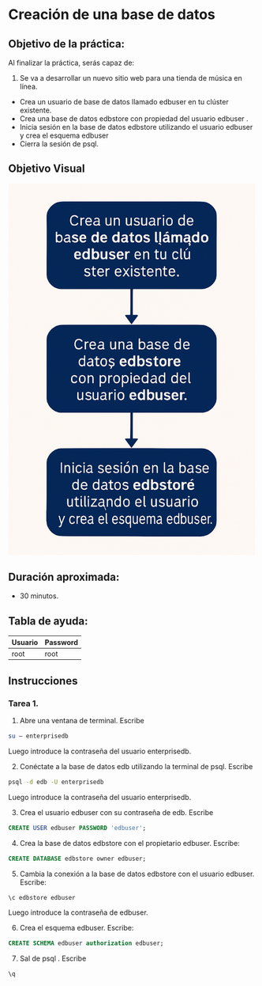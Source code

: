 # Creación de una base de datos

## Objetivo de la práctica:
Al finalizar la práctica, serás capaz de:

1. Se va a desarrollar un nuevo sitio web para una tienda de música en línea. 
- Crea un usuario de base de datos llamado edbuser en tu clúster existente. 
- Crea una base de datos edbstore con propiedad del usuario edbuser . 
- Inicia sesión en la base de datos edbstore utilizando el usuario edbuser y crea el esquema edbuser
- Cierra la sesión de psql. 


## Objetivo Visual 
<img src="../images/06/01/00.png" width="500" >

## Duración aproximada:
- 30 minutos.

## Tabla de ayuda:

| Usuario | Password | 
| --- | --- | 
| root | root| 
## Instrucciones 

### Tarea 1. 

1.	Abre una ventana de terminal. Escribe  

```bash
su – enterprisedb 
```

Luego introduce la contraseña del usuario enterprisedb.


2.	Conéctate a la base de datos edb utilizando la terminal de psql. Escribe  

```bash
psql -d edb -U enterprisedb 
```

Luego introduce la contraseña del usuario enterprisedb.

3.	Crea el usuario edbuser con su contraseña de edb. Escribe

```sql
CREATE USER edbuser PASSWORD 'edbuser'; 
```

4.	Crea la base de datos edbstore con el propietario edbuser. Escribe:  

```sql
CREATE DATABASE edbstore owner edbuser; 
```

5.	Cambia la conexión a la base de datos edbstore con el usuario edbuser. Escribe:

```sql
\c edbstore edbuser 
```
Luego introduce la contraseña de edbuser.

6.	Crea el esquema edbuser. Escribe:

```sql
CREATE SCHEMA edbuser authorization edbuser; 
```

7.	Sal de psql . Escribe  

```sql
\q 
```


